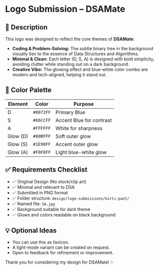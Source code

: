 # Logo Submission – DSAMate

## 📝 Description

This logo was designed to reflect the core themes of **DSAMate**:
- **Coding & Problem-Solving:** The subtle binary tree in the background visually ties to the essence of Data Structures and Algorithms.
- **Minimal & Clean:** Each letter (D, S, A) is designed with bold simplicity, avoiding clutter while standing out on a dark background.
- **Creative Vibe:** The glowing effect and blue-white color combo are modern and tech-aligned, helping it stand out.

## 🎨 Color Palette

| Element | Color | Purpose |
|--------|--------|---------|
| D | `#0072FF` | Primary Blue |
| S | `#66CCFF` | Accent Blue for contrast |
| A | `#FFFFFF` | White for sharpness |
| Glow (D) | `#00BFFF` | Soft outer glow |
| Glow (S) | `#1E90FF` | Accent outer glow |
| Glow (A) | `#F0F8FF` | Light blue-white glow |

## ✅ Requirements Checklist

- ✅ Original Design (No stock/clip art)  
- ✅ Minimal and relevant to DSA  
- ✅ Submitted in PNG format  
- ✅ Folder structure: `design/logo-submissions/kirti-pant/`  
- ✅ Named file: `SA.jpg`  
- ✅ Background suitable for dark theme  
- ✅ Glows and colors readable on black background 

## 💡 Optional Ideas

- You can use this as favicon.
- A light-mode variant can be created on request.
- Open to feedback for refinement or improvement.

Thank you for considering my design for DSAMate! ✨
